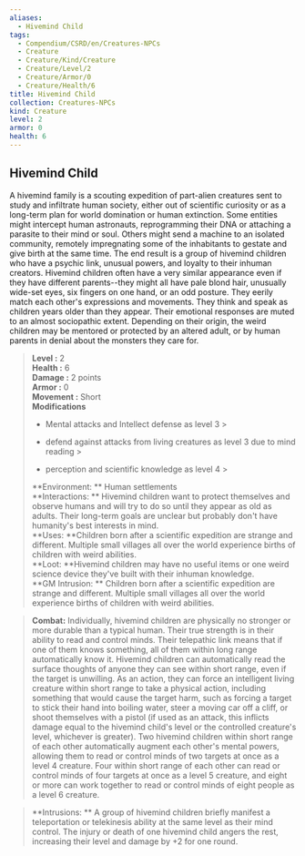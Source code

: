 ```yaml
---
aliases:
  - Hivemind Child
tags:
  - Compendium/CSRD/en/Creatures-NPCs
  - Creature
  - Creature/Kind/Creature
  - Creature/Level/2
  - Creature/Armor/0
  - Creature/Health/6
title: Hivemind Child
collection: Creatures-NPCs
kind: Creature
level: 2
armor: 0
health: 6
---
```

## Hivemind Child  
A hivemind family is a scouting expedition of part-alien creatures sent to study and infiltrate human society, either out of scientific curiosity or as a long-term plan for world domination or human extinction. Some entities might intercept human astronauts, reprogramming their DNA or attaching a parasite to their mind or soul. Others might send a machine to
an isolated community, remotely impregnating some of the inhabitants to gestate and give birth at the same time. The end result is a group of hivemind children who have a psychic link, unusual powers, and loyalty to their inhuman creators.
Hivemind children often have a very similar appearance even if they have different parents--they might all have pale blond hair, unusually wide-set eyes, six fingers on one hand, or an odd posture. They eerily match each other's expressions and movements. They think and speak as children years older than they appear. Their emotional responses are muted to an almost sociopathic extent.
Depending on their origin, the weird children may be mentored or protected by an altered adult, or by human parents in denial about the monsters they care for.  

  
> **Level :** 2  
> **Health :** 6  
> **Damage :** 2 points  
> **Armor :** 0  
> **Movement :** Short  
> **Modifications**  
>- Mental attacks and Intellect defense as level 3 >
>  
>- defend against attacks from living creatures as level 3 due to mind reading >
>  
>- perception and scientific knowledge as level 4 >
>  
> **Environment: ** Human settlements  
> **Interactions: ** Hivemind children want to protect themselves and observe humans and will try to do so until they appear as old as adults. Their long-term goals are unclear but probably don't have humanity's best interests in mind.  
> **Uses: **Children born after a scientific expedition are strange and different. Multiple small villages all over the world experience births of children with weird abilities.  
> **Loot: **Hivemind children may have no useful items or one weird science device they've built with their inhuman knowledge.  
> **GM Intrusion: ** Children born after a scientific expedition are strange and different. Multiple small villages all over the world experience births of children with weird abilities.  

> **Combat:** 
> Individually, hivemind children are physically no stronger or more durable than a typical human. Their true strength is in their ability to read and control minds. Their telepathic link means that if one of them knows something, all of them within long range automatically know it.
Hivemind children can automatically read the surface thoughts of anyone they can see within short range, even if the target is unwilling. As an action, they can force an intelligent living creature within short range to take a physical action, including something that would cause the target harm, such as forcing a target to stick their hand into boiling water, steer a moving car off a cliff, or shoot themselves with a pistol (if used as an attack, this inflicts damage equal to the hivemind child's level or the controlled creature's level, whichever is greater).
Two hivemind children within short range of each other automatically augment each other's mental powers, allowing them to read or control minds of two targets at once as a level 4 creature. Four within short range of each other can read or control minds of four targets at once as a level 5 creature, and eight or more can work together to read or control minds of eight people as a level 6 creature.  
  

> **Intrusions: ** 
> A group of hivemind children briefly manifest a teleportation or telekinesis ability at the same level as their mind control. The injury or death of one hivemind child angers the rest, increasing their level and damage by +2 for one round.  

